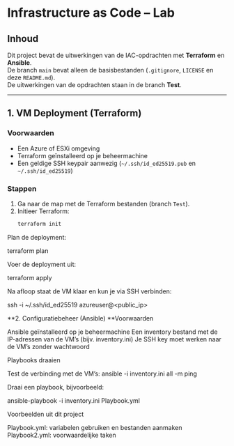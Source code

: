 # Infrastructure as Code – Lab

## Inhoud
Dit project bevat de uitwerkingen van de IAC-opdrachten met **Terraform** en **Ansible**.  
De branch `main` bevat alleen de basisbestanden (`.gitignore`, `LICENSE` en deze `README.md`).  
De uitwerkingen van de opdrachten staan in de branch **Test**.

---

## 1. VM Deployment (Terraform)

### Voorwaarden
- Een Azure of ESXi omgeving
- Terraform geïnstalleerd op je beheermachine
- Een geldige SSH keypair aanwezig (`~/.ssh/id_ed25519.pub` en `~/.ssh/id_ed25519`)

### Stappen
1. Ga naar de map met de Terraform bestanden (branch `Test`).
2. Initieer Terraform:
   ```bash
   terraform init

Plan de deployment:

terraform plan

Voer de deployment uit:

terraform apply

Na afloop staat de VM klaar en kun je via SSH verbinden:

ssh -i ~/.ssh/id_ed25519 azureuser@<public_ip>

**2. Configuratiebeheer (Ansible) 
**Voorwaarden

Ansible geïnstalleerd op je beheermachine
Een inventory bestand met de IP-adressen van de VM’s (bijv. inventory.ini)
Je SSH key moet werken naar de VM’s zonder wachtwoord

Playbooks draaien

Test de verbinding met de VM’s:
ansible -i inventory.ini all -m ping

Draai een playbook, bijvoorbeeld:

ansible-playbook -i inventory.ini Playbook.yml

Voorbeelden uit dit project

Playbook.yml: variabelen gebruiken en bestanden aanmaken
Playbook2.yml: voorwaardelijke taken
